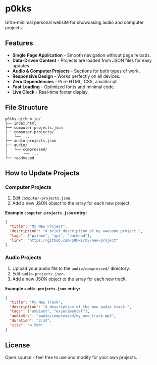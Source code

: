 # p0kks

Ultra-minimal personal website for showcasing audio and computer projects.

## Features

- **Single Page Application** - Smooth navigation without page reloads.
- **Data-Driven Content** - Projects are loaded from JSON files for easy updates.
- **Audio & Computer Projects** - Sections for both types of work.
- **Responsive Design** - Works perfectly on all devices.
- **Zero Dependencies** - Pure HTML, CSS, JavaScript.
- **Fast Loading** - Optimized fonts and minimal code.
- **Live Clock** - Real-time footer display.

## File Structure

```
p0kks.github.io/
├── index.html
├── computer-projects.json
├── computer-projects/
│   └── ...
├── audio-projects.json
├── audio/
│   └── compressed/
│       └── ...
└── readme.md
```

## How to Update Projects

### Computer Projects

1.  Edit `computer-projects.json`.
2.  Add a new JSON object to the array for each new project.

**Example `computer-projects.json` entry:**

```json
{
  "title": "My New Project",
  "description": "A brief description of my awesome project.",
  "tags": ["python", "api", "backend"],
  "link": "https://github.com/p0kks/my-new-project"
}
```

### Audio Projects

1.  Upload your audio file to the `audio/compressed/` directory.
2.  Edit `audio-projects.json`.
3.  Add a new JSON object to the array for each new track.

**Example `audio-projects.json` entry:**

```json
{
  "title": "My New Track",
  "description": "A description of the new audio track.",
  "tags": ["ambient", "experimental"],
  "audioSrc": "audio/compressed/my_new_track.mp3",
  "duration": "3:14",
  "size": "4.5mb"
}
```

## License

Open source - feel free to use and modify for your own projects.
